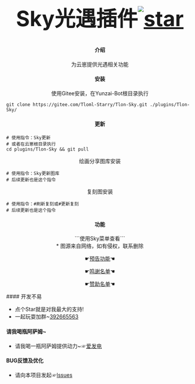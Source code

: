 # ﻿<div align="center"><h1 align="center">Sky光遇插件<a href='https://gitee.com/Tloml-Starry/SKY-GuangYu-plugin/stargazers'><img src='https://gitee.com/Tloml-Starry/SKY-GuangYu-plugin/badge/star.svg?theme=dark' alt='star'></img></a></h1></div>

#### <div align="center">介绍</div>
<div align="center">为云崽提供光遇相关功能</div>

#### <div align="center">安装</div>
<div align="center">使用Gitee安装，在Yunzai-Bot根目录执行</div>

```
git clone https://gitee.com/Tloml-Starry/Tlon-Sky.git ./plugins/Tlon-Sky/
```

#### <div align="center">更新</div>

```
# 使用指令：Sky更新
# 或者在云崽根目录执行
cd plugins/Tlon-Sky && git pull
```
<div align="center">绘画分享图库安装</div>

```
# 使用指令：Sky更新图库
# 后续更新也是这个指令
```
<div align="center">复刻图安装</div>

```
# 使用指令：#刷新复刻或#更新复刻
# 后续更新也是这个指令
```

#### <div align="center">功能</div>
<div align="center">```使用Sky菜单查看```</div>

<div align="center"> * 图源来自网络，如有侵权，联系删除</div>

<div align="center">

☛[预告功能](https://gitee.com/Tloml-Starry/Tlon-Sky/wikis/%E9%A2%84%E5%91%8A%E5%8A%9F%E8%83%BD)☚

</div>
<div align="center">

☛[鸣谢名单](https://gitee.com/Tloml-Starry/Tlon-Sky/wikis/%E9%B8%A3%E8%B0%A2%E5%90%8D%E5%8D%95)☚

</div>
<div align="center">

☛[赞助名单](https://gitee.com/Tloml-Starry/Tlon-Sky/wikis/%E8%B5%9E%E5%8A%A9%E5%90%8D%E5%8D%95)☚

</div>
#### 开发不易

 * 点个Star就是对我最大的支持!
 * 一起玩耍加群~[392665563](https://jq.qq.com/?_wv=1027&k=VQAEpAlH)

#### 请我喝瓶阿萨姆~
 * 请我喝一瓶阿萨姆提供动力~☞[爱发电](https://afdian.net/a/Tloml-Starry)
#### BUG反馈及优化
 * 请向本项目发起☞[lssues](https://gitee.com/Tloml-Starry/Tlon-Sky/issues/I6LRZ9)